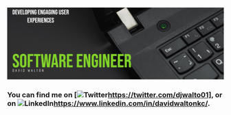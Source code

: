 ![Header](https://raw.githubusercontent.com/djwalto/djwalto/master/DavidBanner.png)

### You can find me on [![Twitter](http://i.imgur.com/wWzX9uB.png)https://twitter.com/djwalto01], or on ![LinkedIn](https://raw.githubusercontent.com/MartinHeinz/MartinHeinz/master/linkedin-3-16.png)https://www.linkedin.com/in/davidwaltonkc/.




<!--
**djwalto/djwalto** is a ✨ _special_ ✨ repository because its `README.md` (this file) appears on your GitHub profile.

Here are some ideas to get you started:

- 🔭 I’m currently working on ...
- 🌱 I’m currently learning ...
- 👯 I’m looking to collaborate on ...
- 🤔 I’m looking for help with ...
- 💬 Ask me about ...
- 📫 How to reach me: ...
- 😄 Pronouns: ...
- ⚡ Fun fact: ...
-->
